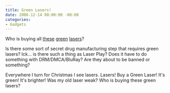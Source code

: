 ```yaml
---
title: Green Lasers!
date: 2006-12-14 00:00:00 -08:00
categories:
- Gadgets
---
```


<p>
Who is buying all <a href="http://www.thinkgeek.com/gadgets/lights/5a47/">these</a> <a href="http://www.bigha.com/laser/index.php">green</a> <a href="http://www.google.com/search?q=green+laser">lasers</a>?
</p>
<p>
Is there some sort of secret drug manufacturing step that requires green lasers? Ick... is there such a thing as Laser Play? Does it have to do something with DRM/DMCA/BluRay? Are they about to be banned or something? </p>
<p>
Everywhere I turn for Christmas I see lasers. Lasers! Buy a Green Laser! It's green! It's brighter! Was my old laser weak? Who is buying these green lasers?
</p>
